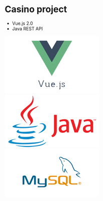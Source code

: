 # Casino project

- Vue.js 2.0
- Java REST API


![Screenshot](gitimages/vue.png)
![Screenshot](gitimages/java.png)
![Screenshot](gitimages/mysql.png)